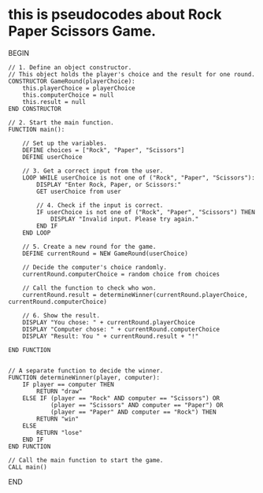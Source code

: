 # this is pseudocodes about Rock Paper Scissors Game.

BEGIN

    // 1. Define an object constructor.
    // This object holds the player's choice and the result for one round.
    CONSTRUCTOR GameRound(playerChoice):
        this.playerChoice = playerChoice
        this.computerChoice = null
        this.result = null
    END CONSTRUCTOR

    // 2. Start the main function.
    FUNCTION main():
    
        // Set up the variables.
        DEFINE choices = ["Rock", "Paper", "Scissors"]
        DEFINE userChoice

        // 3. Get a correct input from the user.
        LOOP WHILE userChoice is not one of ("Rock", "Paper", "Scissors"):
            DISPLAY "Enter Rock, Paper, or Scissors:"
            GET userChoice from user

            // 4. Check if the input is correct.
            IF userChoice is not one of ("Rock", "Paper", "Scissors") THEN
                DISPLAY "Invalid input. Please try again."
            END IF
        END LOOP

        // 5. Create a new round for the game.
        DEFINE currentRound = NEW GameRound(userChoice)
        
        // Decide the computer's choice randomly.
        currentRound.computerChoice = random choice from choices

        // Call the function to check who won.
        currentRound.result = determineWinner(currentRound.playerChoice, currentRound.computerChoice)

        // 6. Show the result.
        DISPLAY "You chose: " + currentRound.playerChoice
        DISPLAY "Computer chose: " + currentRound.computerChoice
        DISPLAY "Result: You " + currentRound.result + "!"
        
    END FUNCTION


    // A separate function to decide the winner.
    FUNCTION determineWinner(player, computer):
        IF player == computer THEN
            RETURN "draw"
        ELSE IF (player == "Rock" AND computer == "Scissors") OR 
                (player == "Scissors" AND computer == "Paper") OR 
                (player == "Paper" AND computer == "Rock") THEN
            RETURN "win"
        ELSE
            RETURN "lose"
        END IF
    END FUNCTION

    // Call the main function to start the game.
    CALL main()

END